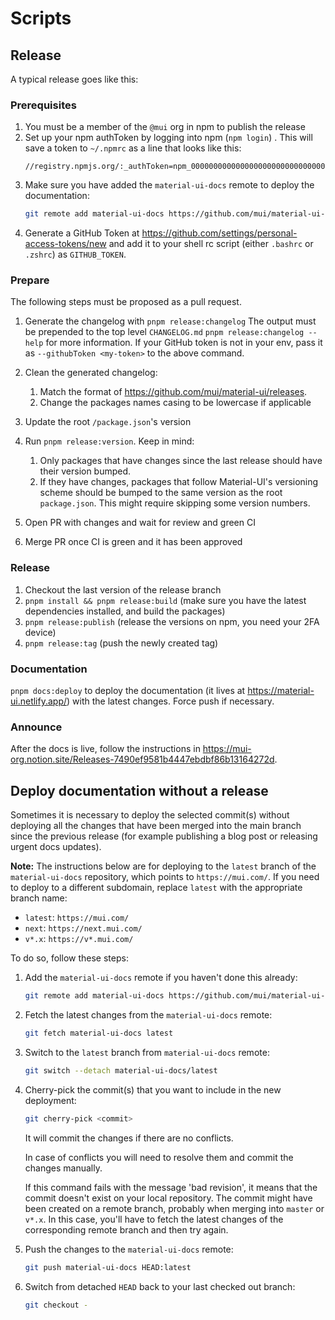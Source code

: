# Scripts

## Release

A typical release goes like this:

### Prerequisites

1. You must be a member of the `@mui` org in npm to publish the release
2. Set up your npm authToken by logging into npm (`npm login`) . This will save a token to `~/.npmrc` as a line that looks
   like this:
   ```text
   //registry.npmjs.org/:_authToken=npm_000000000000000000000000000000000000
   ```
3. Make sure you have added the `material-ui-docs` remote to deploy the documentation:
   ```bash
   git remote add material-ui-docs https://github.com/mui/material-ui-docs.git
   ```
4. Generate a GitHub Token at https://github.com/settings/personal-access-tokens/new and add it to your shell rc script (either `.bashrc` or `.zshrc`) as `GITHUB_TOKEN`.

### Prepare

The following steps must be proposed as a pull request.

1. Generate the changelog with `pnpm release:changelog`
   The output must be prepended to the top level `CHANGELOG.md`
   `pnpm release:changelog --help` for more information. If your GitHub token is not in your env, pass it as `--githubToken <my-token>` to the above command.

2. Clean the generated changelog:
   1. Match the format of https://github.com/mui/material-ui/releases.
   2. Change the packages names casing to be lowercase if applicable
3. Update the root `/package.json`'s version
4. Run `pnpm release:version`. Keep in mind:
   1. Only packages that have changes since the last release should have their version bumped.
   2. If they have changes, packages that follow Material-UI's versioning scheme should be bumped to the same version as the root `package.json`. This might require skipping some version numbers.
5. Open PR with changes and wait for review and green CI
6. Merge PR once CI is green and it has been approved

### Release

1. Checkout the last version of the release branch
2. `pnpm install && pnpm release:build` (make sure you have the latest dependencies installed, and build the packages)
3. `pnpm release:publish` (release the versions on npm, you need your 2FA device)
4. `pnpm release:tag` (push the newly created tag)

### Documentation

`pnpm docs:deploy` to deploy the documentation (it lives at https://material-ui.netlify.app/) with the latest changes.
Force push if necessary.

### Announce

After the docs is live, follow the instructions in https://mui-org.notion.site/Releases-7490ef9581b4447ebdbf86b13164272d.

## Deploy documentation without a release

Sometimes it is necessary to deploy the selected commit(s) without
deploying all the changes that have been merged into the main branch
since the previous release (for example publishing a blog post or releasing
urgent docs updates).

**Note:** The instructions below are for deploying to the `latest` branch of the `material-ui-docs` repository, which points to `https://mui.com/`. If you need to deploy to a different subdomain, replace `latest` with the appropriate branch name:

- `latest`: `https://mui.com/`
- `next`: `https://next.mui.com/`
- `v*.x`: `https://v*.mui.com/`

To do so, follow these steps:

1. Add the `material-ui-docs` remote if you haven't done this already:

   ```bash
   git remote add material-ui-docs https://github.com/mui/material-ui-docs.git
   ```

2. Fetch the latest changes from the `material-ui-docs` remote:

   ```bash
   git fetch material-ui-docs latest
   ```

3. Switch to the `latest` branch from `material-ui-docs` remote:

   ```bash
   git switch --detach material-ui-docs/latest
   ```

4. Cherry-pick the commit(s) that you want to include in the new deployment:

   ```bash
   git cherry-pick <commit>
   ```

   It will commit the changes if there are no conflicts.

   In case of conflicts you will need to resolve them and commit the changes manually.

   If this command fails with the message 'bad revision', it means that the commit doesn't exist on your local repository.
   The commit might have been created on a remote branch, probably when merging into `master` or `v*.x`.
   In this case, you'll have to fetch the latest changes of the corresponding remote branch and then try again.

5. Push the changes to the `material-ui-docs` remote:

   ```bash
   git push material-ui-docs HEAD:latest
   ```

6. Switch from detached `HEAD` back to your last checked out branch:

   ```bash
   git checkout -
   ```
